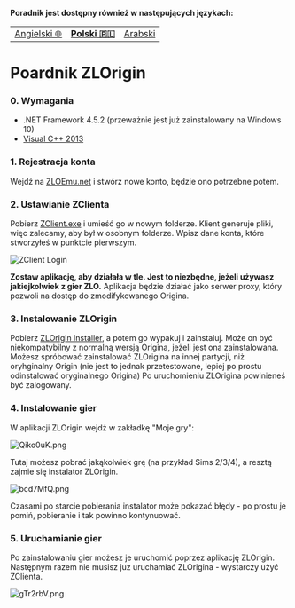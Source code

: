 **Poradnik jest dostępny również w następujących językach:**
<table align="center">
    <tr>
        <td align="center"><a href="https://github.com/PxH/zlorigin-tutorial/blob/master/README.md">Angielski 🌐</a></td>
        <td align="center"><a href="https://github.com/PxH/zlorigin-tutorial/blob/master/README-PL.md"><b>Polski 🇵🇱</b></a></td>
        <td align="center"><a href="https://github.com/PxH/zlorigin-tutorial/blob/master/README-AR.md">Arabski</a></td>
    </tr>
</table>

# Poardnik ZLOrigin
### 0. Wymagania
- .NET Framework 4.5.2 (przeważnie jest już zainstalowany na Windows 10)
- [Visual C++ 2013](https://www.microsoft.com/en-US/download/details.aspx?id=40784)

### 1. Rejestracja konta
Wejdź na [ZLOEmu.net](https://zloemu.net/) i stwórz nowe konto, będzie ono potrzebne potem.

### 2. Ustawianie ZClienta
Pobierz [ZClient.exe](https://zloemu.net/files/ZClient.exe) i umieść go w nowym folderze. Klient generuje pliki, więc zalecamy, aby był w osobnym folderze. 
Wpisz dane konta, które stworzyłeś w punktcie pierwszym.

![ZClient Login](https://i.imgur.com/etansGn.png)

**Zostaw aplikację, aby działała w tle. Jest to niezbędne, jeżeli używasz jakiejkolwiek z gier ZLO.** Aplikacja będzie działać jako serwer proxy, który pozwoli na dostęp do zmodifykowanego Origina.

### 3. Instalowanie ZLOrigin
Pobierz [ZLOrigin Installer](https://zloemu.net/files/ZLOriginSetup.zip), a potem go wypakuj i zainstaluj. Może on być niekompatybilny z normalną wersją Origina, jeżeli jest ona zainstalowana. Możesz spróbować zainstalować ZLOrigina na innej partycji, niż oryhginalny Origin (nie jest to jednak przetestowane, lepiej po prostu odinstalować oryginalnego Origina)
Po uruchomieniu ZLOrigina powinieneś być zalogowany.

### 4. Instalowanie gier
W aplikacji ZLOrigin wejdź w zakładkę "Moje gry":

![Qiko0uK.png](https://i.imgur.com/Qiko0uK.png)

Tutaj możesz pobrać jakąkolwiek grę (na przykład Sims 2/3/4), a resztą zajmie się instalator ZLOrigin.

![bcd7MfQ.png](https://i.imgur.com/bcd7MfQ.png)

Czasami po starcie pobierania instalator może pokazać błędy - po prostu je pomiń, pobieranie i tak powinno kontynuować.

### 5. Uruchamianie gier
Po zainstalowaniu gier możesz je uruchomić poprzez aplikację ZLOrigin. Następnym razem nie musisz juz uruchamiać ZLOrigina -  wystarczy użyć ZClienta.

![gTr2rbV.png](https://i.imgur.com/gTr2rbV.png)
